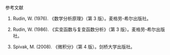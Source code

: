 参考文献

1.  Rudin, W. (1976). 《数学分析原理》（第 3 版）。麦格劳-希尔出版社。

1.  Rudin, W. (1986). 《实变函数与复变函数分析》（第 3 版）。麦格劳-希尔出版社。

1.  Spivak, M. (2008). 《微积分》（第 4 版）。剑桥大学出版社。

